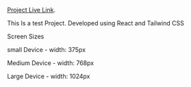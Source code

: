[Project Live Link](https://transcendent-cajeta-22cdce.netlify.app/).

<p>This Is a test Project. Developed using React and Tailwind CSS</p>

<p>Screen Sizes</p>
<p>small Device - width: 375px</p>
<p>Medium Device - width: 768px</p>
<p>Large Device - width: 1024px</p>
